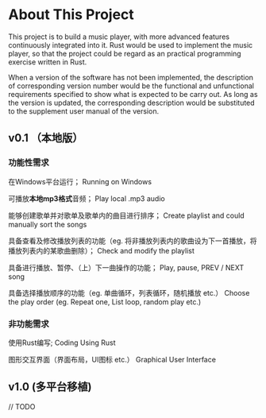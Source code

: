 # About This Project

This project is to build a music player, with more advanced features continuously integrated into it. Rust would be used to implement the music player, so that the project could be regard as an practical programming exercise written in Rust.

When a version of the software has not been implemented, the description of corresponding version number would be the functional and unfunctional requirements specified to show what is expected to be carry out. As long as the version is updated, the corresponding description would be substituted to the supplement user manual of the version.

## v0.1 （本地版）

### 功能性需求

在Windows平台运行；
Running on Windows

可播放**本地mp3格式**音频；
Play local .mp3 audio

能够创建歌单并对歌单及歌单内的曲目进行排序；
Create playlist and could manually sort the songs

具备查看及修改播放列表的功能（eg. 将非播放列表内的歌曲设为下一首播放，将播放列表内的某歌曲删除）；
Check and modify the playlist

具备进行播放、暂停、（上）下一曲操作的功能；
Play, pause, PREV / NEXT song

具备选择播放顺序的功能（eg. 单曲循环，列表循环，随机播放 etc.）
Choose the play order (eg. Repeat one, List loop, random play etc.)



### 非功能需求

使用Rust编写;
Coding Using Rust

图形交互界面（界面布局，UI图标 etc.）
Graphical User Interface



## v1.0 (多平台移植)

// TODO

